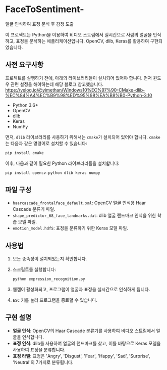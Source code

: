 # FaceToSentiment-
얼굴 인식하여 표정 분석 후 감정 도출

이 프로젝트는 Python을 이용하여 비디오 스트림에서 실시간으로 사람의 얼굴을 인식하고, 표정을 분석하는 애플리케이션입니다. OpenCV, dlib, Keras를 활용하여 구현되었습니다.

## 사전 요구사항

프로젝트를 실행하기 전에, 아래의 라이브러리들이 설치되어 있어야 합니다.
먼저 윈도우 관련 설정을 해야하는데 해당 블로그 참고했습니다. https://velog.io/@yimethan/Windows10%EC%97%90-CMake-dlib-%EC%84%A4%EC%B9%98%ED%95%98%EA%B8%B0-Python-3.10

- Python 3.6+
- OpenCV
- dlib
- Keras
- NumPy

먼저, `dlib` 라이브러리를 사용하기 위해서는 `cmake`가 설치되어 있어야 합니다. `cmake`는 다음과 같은 명령어로 설치할 수 있습니다:

```bash
pip install cmake
```

이후, 다음과 같이 필요한 Python 라이브러리들을 설치합니다:

```bash
pip install opencv-python dlib keras numpy
```

## 파일 구성

- `haarcascade_frontalface_default.xml`: OpenCV 얼굴 인식용 Haar Cascade 분류기 파일.
- `shape_predictor_68_face_landmarks.dat`: dlib 얼굴 랜드마크 인식을 위한 학습 모델 파일.
- `emotion_model.hdf5`: 표정을 분류하기 위한 Keras 모델 파일.

## 사용법

1. 모든 종속성이 설치되었는지 확인합니다.
2. 스크립트를 실행합니다:

   ```bash
   python expression_recognition.py
   ```

3. 웹캠이 활성화되고, 프로그램이 얼굴과 표정을 실시간으로 인식하게 됩니다.
4. `ESC` 키를 눌러 프로그램을 종료할 수 있습니다.

## 구현 설명

- **얼굴 인식**: OpenCV의 Haar Cascade 분류기를 사용하여 비디오 스트림에서 얼굴을 인식합니다.
- **표정 인식**: dlib를 사용하여 얼굴의 랜드마크를 찾고, 이를 바탕으로 Keras 모델을 사용하여 표정을 분류합니다.
- **표정 라벨**: 표정은 'Angry', 'Disgust', 'Fear', 'Happy', 'Sad', 'Surprise', 'Neutral'의 7가지로 분류됩니다.
